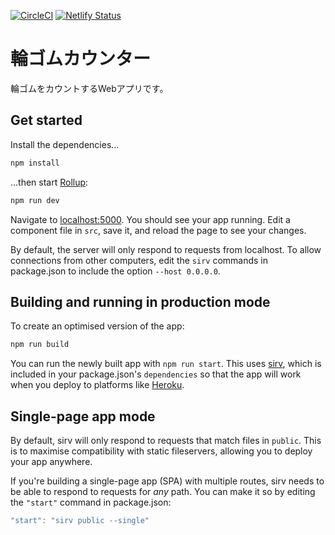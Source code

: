 [![CircleCI](https://circleci.com/gh/EddyNordica/rubber-band-counter.svg?style=svg)](https://circleci.com/gh/EddyNordica/rubber-band-counter)
[![Netlify Status](https://api.netlify.com/api/v1/badges/05ec2783-3da5-4ace-8f6d-c80af13248dc/deploy-status)](https://app.netlify.com/sites/wagomu/deploys)

# 輪ゴムカウンター

輪ゴムをカウントするWebアプリです。


## Get started

Install the dependencies...

```bash
npm install
```

...then start [Rollup](https://rollupjs.org):

```bash
npm run dev
```

Navigate to [localhost:5000](http://localhost:5000). You should see your app running. Edit a component file in `src`, save it, and reload the page to see your changes.

By default, the server will only respond to requests from localhost. To allow connections from other computers, edit the `sirv` commands in package.json to include the option `--host 0.0.0.0`.


## Building and running in production mode

To create an optimised version of the app:

```bash
npm run build
```

You can run the newly built app with `npm run start`. This uses [sirv](https://github.com/lukeed/sirv), which is included in your package.json's `dependencies` so that the app will work when you deploy to platforms like [Heroku](https://heroku.com).


## Single-page app mode

By default, sirv will only respond to requests that match files in `public`. This is to maximise compatibility with static fileservers, allowing you to deploy your app anywhere.

If you're building a single-page app (SPA) with multiple routes, sirv needs to be able to respond to requests for *any* path. You can make it so by editing the `"start"` command in package.json:

```js
"start": "sirv public --single"
```
